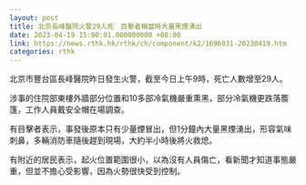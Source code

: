 ```yaml
---
layout: post
title: 北京長峰醫院火警29人死　目擊者稱當時大量黑煙湧出
date: 2023-04-19 15:00:01.000000000 +08:00
link: https://news.rthk.hk/rthk/ch/component/k2/1696931-20230419.htm
categories: rthk
---
```


北京市豐台區長峰醫院昨日發生火警，截至今日上午9時，死亡人數增至29人。

涉事的住院部東樓外牆部分位置和10多部冷氣機嚴重熏黑，部分冷氣機更跌落簷篷，工作人員戴安全帽在場調查。

有目擊者表示，事發後原本只有少量煙冒出，但1分鐘內大量黑煙湧出，形容氣味刺鼻，多輛消防車隨後趕到現場，大約半小時後將火救熄。

有附近的居民表示，起火位置範圍很小，以為沒有人員傷亡，看新聞才知道事態嚴重，但並不擔心受影響，因為火勢很快受到控制。
